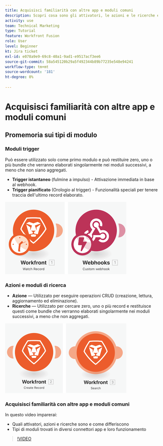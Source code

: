 ```yaml
---
title: Acquisisci familiarità con altre app e moduli comuni
description: Scopri cosa sono gli attivatori, le azioni e le ricerche e come funzionano i tipi di moduli trovati nei diversi connettori app in [!DNL Adobe Workfront Fusion].
activity: use
team: Technical Marketing
type: Tutorial
feature: Workfront Fusion
role: User
level: Beginner
kt: Jira ticket
exl-id: e078a9e9-69c8-40a1-9ad1-e9517acf3ee6
source-git-commit: 58a545120b29a5f492344b89b77235e548e94241
workflow-type: tm+mt
source-wordcount: '181'
ht-degree: 0%

---
```


# Acquisisci familiarità con altre app e moduli comuni

## Promemoria sui tipi di modulo

### Moduli trigger

Può essere utilizzato solo come primo modulo e può restituire zero, uno o più bundle che verranno elaborati singolarmente nei moduli successivi, a meno che non siano aggregati.

* **Trigger istantaneo** (fulmine a impulso) - Attivazione immediata in base al webhook.
* **Trigger pianificato** (Orologio al trigger) - Funzionalità speciali per tenere traccia dell&#39;ultimo record elaborato.

![Immagine dei moduli di attivazione](assets/beyond-basic-modules-1.png)

### Azioni e moduli di ricerca

* **Azione** — Utilizzato per eseguire operazioni CRUD (creazione, lettura, aggiornamento ed eliminazione).
* **Ricerche** — Utilizzato per cercare zero, uno o più record e restituisce questi come bundle che verranno elaborati singolarmente nei moduli successivi, a meno che non aggregati.

![Immagine dei moduli di azione e di ricerca](assets/beyond-basic-modules-2.png)

### Acquisisci familiarità con altre app e moduli comuni

In questo video imparerai:

* Quali attivatori, azioni e ricerche sono e come differiscono
* Tipi di moduli trovati in diversi connettori app e loro funzionamento

>[!VIDEO](https://video.tv.adobe.com/v/335287/?quality=12)
